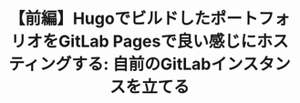 ---
title: "【前編】HugoでビルドしたポートフォリオをGitLab Pagesで良い感じにホスティングする: 自前のGitLabインスタンスを立てる"
lastmod: 2023-11-12
externalUrl: https://zenn.dev/jolly96k/articles/506819fee435dc
---